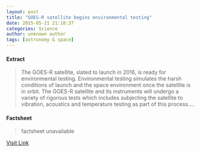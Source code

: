 ```yaml
---
layout: post
title: "GOES-R satellite begins environmental testing"
date: 2015-05-21 21:18:37
categories: Science
author: unknown author
tags: [astronomy & space]
---
```



#### Extract
>The GOES-R satellite, slated to launch in 2016, is ready for environmental testing. Environmental testing simulates the harsh conditions of launch and the space environment once the satellite is in orbit. The GOES-R satellite and its instruments will undergo a variety of rigorous tests which includes subjecting the satellite to vibration, acoustics and temperature testing as part of this process....

#### Factsheet
>factsheet unavailable

[Visit Link](http://phys.org/news351447470.html)


